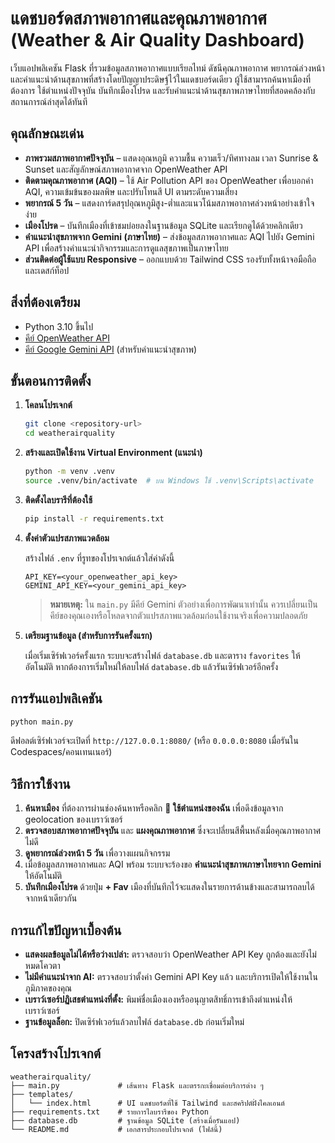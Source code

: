 # แดชบอร์ดสภาพอากาศและคุณภาพอากาศ (Weather & Air Quality Dashboard)

เว็บแอปพลิเคชัน Flask ที่รวมข้อมูลสภาพอากาศแบบเรียลไทม์ ดัชนีคุณภาพอากาศ พยากรณ์ล่วงหน้า และคำแนะนำด้านสุขภาพที่สร้างโดยปัญญาประดิษฐ์ไว้ในแดชบอร์ดเดียว ผู้ใช้สามารถค้นหาเมืองที่ต้องการ ใช้ตำแหน่งปัจจุบัน บันทึกเมืองโปรด และรับคำแนะนำด้านสุขภาพภาษาไทยที่สอดคล้องกับสถานการณ์ล่าสุดได้ทันที

## คุณลักษณะเด่น

- **ภาพรวมสภาพอากาศปัจจุบัน** – แสดงอุณหภูมิ ความชื้น ความเร็ว/ทิศทางลม เวลา Sunrise & Sunset และสัญลักษณ์สภาพอากาศจาก OpenWeather API
- **ติดตามคุณภาพอากาศ (AQI)** – ใช้ Air Pollution API ของ OpenWeather เพื่อบอกค่า AQI, ความเข้มข้นของมลพิษ และปรับโทนสี UI ตามระดับความเสี่ยง
- **พยากรณ์ 5 วัน** – แสดงการ์ดสรุปอุณหภูมิสูง-ต่ำและแนวโน้มสภาพอากาศล่วงหน้าอย่างเข้าใจง่าย
- **เมืองโปรด** – บันทึกเมืองที่เข้าชมบ่อยลงในฐานข้อมูล SQLite และเรียกดูได้ด้วยคลิกเดียว
- **คำแนะนำสุขภาพจาก Gemini (ภาษาไทย)** – ส่งข้อมูลสภาพอากาศและ AQI ไปยัง Gemini API เพื่อสร้างคำแนะนำกิจกรรมและการดูแลสุขภาพเป็นภาษาไทย
- **ส่วนติดต่อผู้ใช้แบบ Responsive** – ออกแบบด้วย Tailwind CSS รองรับทั้งหน้าจอมือถือและเดสก์ท็อป

## สิ่งที่ต้องเตรียม

- Python 3.10 ขึ้นไป
- [คีย์ OpenWeather API](https://home.openweathermap.org/users/sign_up)
- [คีย์ Google Gemini API](https://aistudio.google.com/) (สำหรับคำแนะนำสุขภาพ)

## ขั้นตอนการติดตั้ง

1. **โคลนโปรเจกต์**
   ```bash
   git clone <repository-url>
   cd weatherairquality
   ```

2. **สร้างและเปิดใช้งาน Virtual Environment (แนะนำ)**
   ```bash
   python -m venv .venv
   source .venv/bin/activate  # บน Windows ใช้ .venv\Scripts\activate
   ```

3. **ติดตั้งไลบรารีที่ต้องใช้**
   ```bash
   pip install -r requirements.txt
   ```

4. **ตั้งค่าตัวแปรสภาพแวดล้อม**

   สร้างไฟล์ `.env` ที่รูทของโปรเจกต์แล้วใส่ค่าดังนี้
   ```env
   API_KEY=<your_openweather_api_key>
   GEMINI_API_KEY=<your_gemini_api_key>
   ```

   > **หมายเหตุ:** ใน `main.py` มีคีย์ Gemini ตัวอย่างเพื่อการพัฒนาเท่านั้น ควรเปลี่ยนเป็นคีย์ของคุณเองหรือโหลดจากตัวแปรสภาพแวดล้อมก่อนใช้งานจริงเพื่อความปลอดภัย

5. **เตรียมฐานข้อมูล (สำหรับการรันครั้งแรก)**

   เมื่อเริ่มเซิร์ฟเวอร์ครั้งแรก ระบบจะสร้างไฟล์ `database.db` และตาราง `favorites` ให้อัตโนมัติ หากต้องการเริ่มใหม่ให้ลบไฟล์ `database.db` แล้วรันเซิร์ฟเวอร์อีกครั้ง

## การรันแอปพลิเคชัน

```bash
python main.py
```

ดีฟอลต์เซิร์ฟเวอร์จะเปิดที่ `http://127.0.0.1:8080/` (หรือ `0.0.0.0:8080` เมื่อรันใน Codespaces/คอนเทนเนอร์)

## วิธีการใช้งาน

1. **ค้นหาเมือง** ที่ต้องการผ่านช่องค้นหาหรือคลิก **📍 ใช้ตำแหน่งของฉัน** เพื่อดึงข้อมูลจาก geolocation ของเบราว์เซอร์
2. **ตรวจสอบสภาพอากาศปัจจุบัน** และ **แผงคุณภาพอากาศ** ซึ่งจะเปลี่ยนสีพื้นหลังเมื่อคุณภาพอากาศไม่ดี
3. **ดูพยากรณ์ล่วงหน้า 5 วัน** เพื่อวางแผนกิจกรรม
4. เมื่อข้อมูลสภาพอากาศและ AQI พร้อม ระบบจะร้องขอ **คำแนะนำสุขภาพภาษาไทยจาก Gemini** ให้อัตโนมัติ
5. **บันทึกเมืองโปรด** ด้วยปุ่ม **+ Fav** เมืองที่บันทึกไว้จะแสดงในรายการด้านข้างและสามารถลบได้จากหน้าเดียวกัน

## การแก้ไขปัญหาเบื้องต้น

- **แสดงผลข้อมูลไม่ได้หรือว่างเปล่า:** ตรวจสอบว่า OpenWeather API Key ถูกต้องและยังไม่หมดโควตา
- **ไม่มีคำแนะนำจาก AI:** ตรวจสอบว่าตั้งค่า Gemini API Key แล้ว และบริการเปิดให้ใช้งานในภูมิภาคของคุณ
- **เบราว์เซอร์ปฏิเสธตำแหน่งที่ตั้ง:** พิมพ์ชื่อเมืองเองหรืออนุญาตสิทธิ์การเข้าถึงตำแหน่งให้เบราว์เซอร์
- **ฐานข้อมูลล็อก:** ปิดเซิร์ฟเวอร์แล้วลบไฟล์ `database.db` ก่อนเริ่มใหม่

## โครงสร้างโปรเจกต์

```
weatherairquality/
├── main.py             # เส้นทาง Flask และตรรกะเชื่อมต่อบริการต่าง ๆ
├── templates/
│   └── index.html      # UI แดชบอร์ดที่ใช้ Tailwind และสคริปต์ฝั่งไคลเอนต์
├── requirements.txt    # รายการไลบรารีของ Python
├── database.db         # ฐานข้อมูล SQLite (สร้างเมื่อรันแอป)
└── README.md           # เอกสารประกอบโปรเจกต์ (ไฟล์นี้)
```
